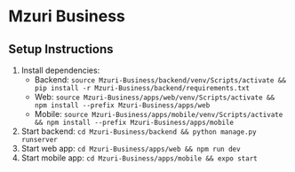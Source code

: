 # Mzuri Business
## Setup Instructions
1. Install dependencies:
   - Backend: `source Mzuri-Business/backend/venv/Scripts/activate && pip install -r Mzuri-Business/backend/requirements.txt`
   - Web: `source Mzuri-Business/apps/web/venv/Scripts/activate && npm install --prefix Mzuri-Business/apps/web`
   - Mobile: `source Mzuri-Business/apps/mobile/venv/Scripts/activate && npm install --prefix Mzuri-Business/apps/mobile`
2. Start backend: `cd Mzuri-Business/backend && python manage.py runserver`
3. Start web app: `cd Mzuri-Business/apps/web && npm run dev`
4. Start mobile app: `cd Mzuri-Business/apps/mobile && expo start`
